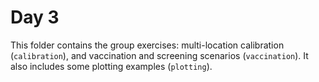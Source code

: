 # Day 3

This folder contains the group exercises: multi-location calibration (`calibration`), and vaccination and screening scenarios (`vaccination`). It also includes some plotting examples (`plotting`).